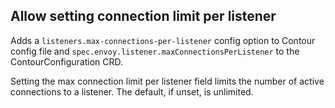 ## Allow setting connection limit per listener

Adds a `listeners.max-connections-per-listener` config option to Contour config file and `spec.envoy.listener.maxConnectionsPerListener` to the ContourConfiguration CRD.

Setting the max connection limit per listener field limits the number of active connections to a listener. The default, if unset, is unlimited.
